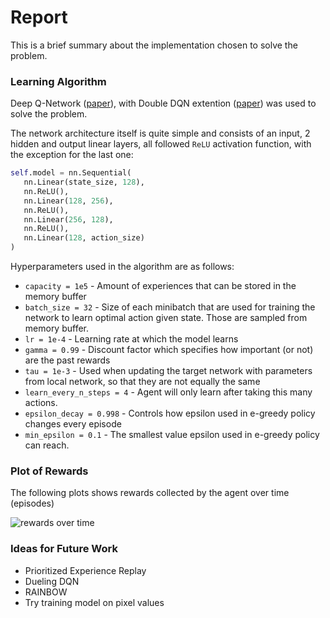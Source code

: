 # Report

This is a brief summary about the implementation chosen to solve the problem.

### Learning Algorithm

Deep Q-Network ([paper](https://storage.googleapis.com/deepmind-media/dqn/DQNNaturePaper.pdf)), 
with Double DQN extention ([paper](https://arxiv.org/abs/1509.06461)) was used to solve the problem.

The network architecture itself is quite simple and consists of an input, 2 hidden and output linear layers, all followed ```ReLU```
activation function, with the exception for the last one:

```python
self.model = nn.Sequential(
   nn.Linear(state_size, 128),
   nn.ReLU(),
   nn.Linear(128, 256),
   nn.ReLU(),
   nn.Linear(256, 128),
   nn.ReLU(),
   nn.Linear(128, action_size)
)
```

Hyperparameters used in the algorithm are as follows:

- ```capacity = 1e5``` - Amount of experiences that can be stored in the memory buffer
- ```batch_size = 32``` - Size of each minibatch that are used for training the network to learn optimal action given state. Those are sampled from memory buffer.
- ```lr = 1e-4``` - Learning rate at which the model learns
- ```gamma = 0.99``` - Discount factor which specifies how important (or not) are the past rewards
- ```tau = 1e-3``` - Used when updating the target network with parameters from local network, so that they are not equally the same
- ```learn_every_n_steps = 4``` - Agent will only learn after taking this many actions.
- ```epsilon_decay = 0.998``` - Controls how epsilon used in e-greedy policy changes every episode
- ```min_epsilon = 0.1``` - The smallest value epsilon used in e-greedy policy can reach.

### Plot of Rewards

The following plots shows rewards collected by the agent over time (episodes)

![rewards over time](rewards-plot.jpg)

### Ideas for Future Work

- Prioritized Experience Replay
- Dueling DQN
- RAINBOW
- Try training model on pixel values
